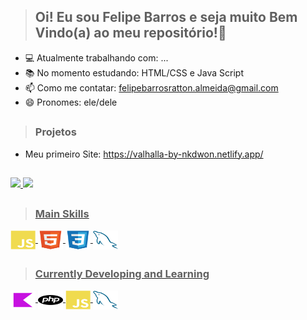 > ##  Oi! Eu sou Felipe Barros e seja muito Bem Vindo(a) ao meu repositório!👋

- 💻 Atualmente trabalhando com: ...
- 📚 No momento estudando: HTML/CSS e Java Script
- 📫 Como me contatar: felipebarrosratton.almeida@gmail.com
- 😄 Pronomes: ele/dele

##

> ### Projetos

- Meu primeiro Site: https://valhalla-by-nkdwon.netlify.app/

##

<div style="display: inline_block">
    <a href="https://github.com/nkdwon">
      <img height="180em" src="https://github-readme-stats.vercel.app/api?username=nkdwon&show_icons=true&theme=dark"/>
      <img height="160em" src="https://github-readme-stats.vercel.app/api/top-langs/?username=nkdwon&hide_progress=false&layout=compact&theme=dark"/>  
        
</div>

##

>  ### Main Skills  
<div style="display: inline_block">
  <img align="center" alt="felps-Js" height="30" width="40" src="https://raw.githubusercontent.com/devicons/devicon/master/icons/javascript/javascript-plain.svg">
  <img align="center" alt="felps-HTML" height="30" width="40" src="https://raw.githubusercontent.com/devicons/devicon/master/icons/html5/html5-original.svg">
  <img align="center" alt="felps-CSS" height="30" width="40" src="https://raw.githubusercontent.com/devicons/devicon/master/icons/css3/css3-original.svg">
  <img align="center" alt="felps-CSS" height="30" width="40" src="https://raw.githubusercontent.com/devicons/devicon/master/icons/mysql/mysql-plain.svg">

##
    
>  ### Currently Developing and Learning 
<div style="display: inline_block">
  <img align="center" alt="felps-Js" height="30" width="40" src="https://raw.githubusercontent.com/devicons/devicon/master/icons/kotlin/kotlin-plain.svg">
  <img align="center" alt="felps-HTML" height="30" width="40" src="https://raw.githubusercontent.com/devicons/devicon/master/icons/php/php-plain.svg">
  <img align="center" alt="felps-CSS" height="30" width="40" src="https://raw.githubusercontent.com/devicons/devicon/master/icons/javascript/javascript-plain.svg">
  <img align="center" alt="felps-CSS" height="30" width="40" src="https://raw.githubusercontent.com/devicons/devicon/master/icons/mysql/mysql-plain.svg">
 
    
    
</div>
